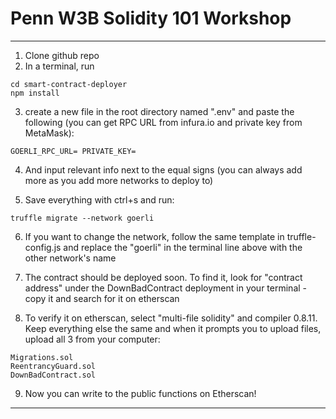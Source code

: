 # Penn W3B Solidity 101 Workshop

----

1. Clone github repo
2. In a terminal, run 

```
cd smart-contract-deployer
npm install 
```

3. create a new file in the root directory named ".env" and paste the following (you can get RPC URL from infura.io and private key from MetaMask): 

``
GOERLI_RPC_URL=
PRIVATE_KEY=
``

4. And input relevant info next to the equal signs (you can always add more as you add more networks to deploy to)

5. Save everything with ctrl+s and run:

```
truffle migrate --network goerli
```

6. If you want to change the network, follow the same template in truffle-config.js and replace the "goerli" in the terminal line above with the other network's name

7. The contract should be deployed soon. To find it, look for "contract address" under the DownBadContract deployment in your terminal - copy it and search for it on etherscan

8. To verify it on etherscan, select "multi-file solidity" and compiler 0.8.11. Keep everything else the same and when it prompts you to upload files, upload all 3 from your computer: 

```
Migrations.sol
ReentrancyGuard.sol
DownBadContract.sol
```

9. Now you can write to the public functions on Etherscan!

----
